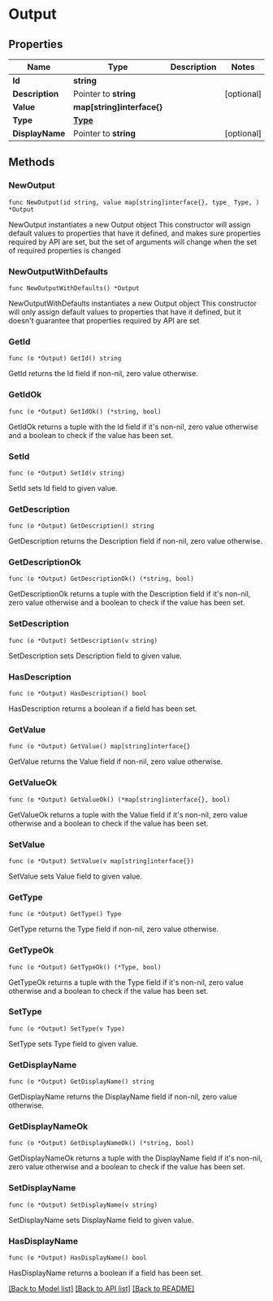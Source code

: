 # Output

## Properties

Name | Type | Description | Notes
------------ | ------------- | ------------- | -------------
**Id** | **string** |  | 
**Description** | Pointer to **string** |  | [optional] 
**Value** | **map[string]interface{}** |  | 
**Type** | [**Type**](Type.md) |  | 
**DisplayName** | Pointer to **string** |  | [optional] 

## Methods

### NewOutput

`func NewOutput(id string, value map[string]interface{}, type_ Type, ) *Output`

NewOutput instantiates a new Output object
This constructor will assign default values to properties that have it defined,
and makes sure properties required by API are set, but the set of arguments
will change when the set of required properties is changed

### NewOutputWithDefaults

`func NewOutputWithDefaults() *Output`

NewOutputWithDefaults instantiates a new Output object
This constructor will only assign default values to properties that have it defined,
but it doesn't guarantee that properties required by API are set

### GetId

`func (o *Output) GetId() string`

GetId returns the Id field if non-nil, zero value otherwise.

### GetIdOk

`func (o *Output) GetIdOk() (*string, bool)`

GetIdOk returns a tuple with the Id field if it's non-nil, zero value otherwise
and a boolean to check if the value has been set.

### SetId

`func (o *Output) SetId(v string)`

SetId sets Id field to given value.


### GetDescription

`func (o *Output) GetDescription() string`

GetDescription returns the Description field if non-nil, zero value otherwise.

### GetDescriptionOk

`func (o *Output) GetDescriptionOk() (*string, bool)`

GetDescriptionOk returns a tuple with the Description field if it's non-nil, zero value otherwise
and a boolean to check if the value has been set.

### SetDescription

`func (o *Output) SetDescription(v string)`

SetDescription sets Description field to given value.

### HasDescription

`func (o *Output) HasDescription() bool`

HasDescription returns a boolean if a field has been set.

### GetValue

`func (o *Output) GetValue() map[string]interface{}`

GetValue returns the Value field if non-nil, zero value otherwise.

### GetValueOk

`func (o *Output) GetValueOk() (*map[string]interface{}, bool)`

GetValueOk returns a tuple with the Value field if it's non-nil, zero value otherwise
and a boolean to check if the value has been set.

### SetValue

`func (o *Output) SetValue(v map[string]interface{})`

SetValue sets Value field to given value.


### GetType

`func (o *Output) GetType() Type`

GetType returns the Type field if non-nil, zero value otherwise.

### GetTypeOk

`func (o *Output) GetTypeOk() (*Type, bool)`

GetTypeOk returns a tuple with the Type field if it's non-nil, zero value otherwise
and a boolean to check if the value has been set.

### SetType

`func (o *Output) SetType(v Type)`

SetType sets Type field to given value.


### GetDisplayName

`func (o *Output) GetDisplayName() string`

GetDisplayName returns the DisplayName field if non-nil, zero value otherwise.

### GetDisplayNameOk

`func (o *Output) GetDisplayNameOk() (*string, bool)`

GetDisplayNameOk returns a tuple with the DisplayName field if it's non-nil, zero value otherwise
and a boolean to check if the value has been set.

### SetDisplayName

`func (o *Output) SetDisplayName(v string)`

SetDisplayName sets DisplayName field to given value.

### HasDisplayName

`func (o *Output) HasDisplayName() bool`

HasDisplayName returns a boolean if a field has been set.


[[Back to Model list]](../README.md#documentation-for-models) [[Back to API list]](../README.md#documentation-for-api-endpoints) [[Back to README]](../README.md)


